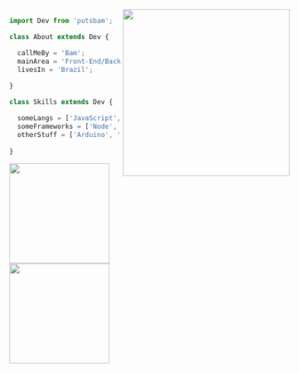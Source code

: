 
<img align="right" width="300" src="https://cdn.discordapp.com/attachments/752256861545299990/888464326023860274/IMG-20200106-WA0002.jpg" />

```js
import Dev from 'putsbam';

class About extends Dev {

  callMeBy = 'Bam';
  mainArea = 'Front-End/Back-End' || 'Artist';
  livesIn = 'Brazil';
  
}

class Skills extends Dev {

  someLangs = ['JavaScript', 'Java', 'C', 'HTML', 'CSS'];
  someFrameworks = ['Node', 'React', 'Vue', 'Electron', 'Express'];
  otherStuff = ['Arduino', 'PhotoshopCS6', 'PaintToolSAI', 'ClipStudioPaint']
  
}
```

<a href="https://github.com/putsbam">
  <img height="180em" src="https://github-readme-stats.vercel.app/api?username=putsbam&show_icons=true&text_color=ffffff&title_color=ffffff&bg_color=-45,ff9267,ff6a74,fa4390,d72fb4&include_all_commits=true&count_private=true"/>
   <img height="180em" src="https://github-readme-stats.vercel.app/api/top-langs/?username=putsbam&layout=compact&card_width=370&langs=10&text_color=ffffff&title_color=ffffff&bg_color=-45,ff9267,ff6a74,fa4390,d72fb4"/>
</div>
